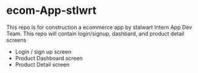 # ecom-App-stlwrt
This repo is for construction a ecommerce app by stalwart Intern App Dev Team. This repo will contain login/signup, dashbard, and product detail screens

- Login / sign up screen
- Product Dashboard screen
- Product Detail screen
